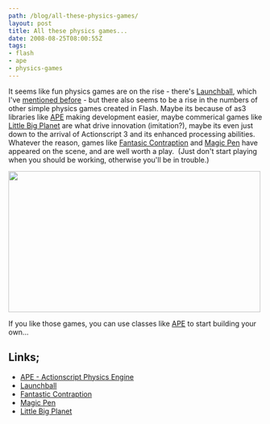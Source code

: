 ```yaml
---
path: /blog/all-these-physics-games/
layout: post
title: All these physics games...
date: 2008-08-25T08:00:55Z
tags:
- flash
- ape
- physics-games
---
```


It seems like fun physics games are on the rise - there's <a href="http://www.sciencemuseum.org.uk/launchpad/launchball/" target="_blank">Launchball</a>, which I've <a href="http://www.psyked.co.uk/adobe/flash/launchball-an-awesome-flash-game.htm" target="_self">mentioned before</a> - but there also seems to be a rise in the numbers of other simple physics games created in Flash. Maybe its because of as3 libraries like <a href="http://www.cove.org/ape/index.htm" target="_blank">APE</a> making development easier, maybe commerical games like <a href="http://www.littlebigplanet.com/en_GB/" target="_blank">Little Big Planet</a> are what drive innovation (imitation?), maybe its even just down to the arrival of Actionscript 3 and its enhanced processing abilities.
Whatever the reason, games like <a href="http://fantasticcontraption.com/" target="_blank">Fantasic Contraption</a> and <a href="http://www.miniclip.com/games/magic-pen/en/" target="_blank">Magic Pen</a> have appeared on the scene, and are well worth a play.  (Just don't start playing when you should be working, otherwise you'll be in trouble.)

<img class="alignnone size-full wp-image-282" title="attackoftheclones" src="http://uploads.psyked.co.uk/2008/08/attackoftheclones.jpg" alt="" width="500" height="280" />

If you like those games, you can use classes like <a href="http://www.cove.org/ape/index.htm" target="_blank">APE</a> to start building your own...
<h2>Links;</h2>
<ul>
	<li><a href="http://www.cove.org/ape/index.htm" target="_blank">APE - Actionscript Physics Engine</a></li>
	<li><a href="http://www.psyked.co.uk/adobe/flash/launchball-an-awesome-flash-game.htm" target="_blank">Launchball</a></li>
	<li><a href="http://fantasticcontraption.com/" target="_blank">Fantastic Contraption</a></li>
	<li><a href="http://www.miniclip.com/games/magic-pen/en/" target="_blank">Magic Pen</a></li>
	<li><a href="http://www.littlebigplanet.com/en_GB/" target="_blank">Little Big Planet</a></li>
</ul>